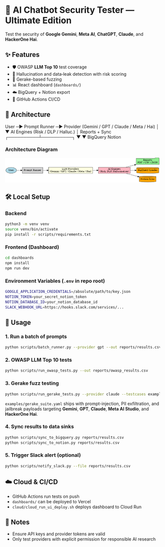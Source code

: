 # 🤖 AI Chatbot Security Tester — Ultimate Edition

Test the security of **Google Gemini**, **Meta AI**, **ChatGPT**, **Claude**, and **HackerOne Hai**.

## ✨ Features
- 🛡️ OWASP **LLM Top 10** test coverage
- 🧠 Hallucination and data‑leak detection with risk scoring
- 🧪 Gerake-based fuzzing
- 📊 React dashboard (`dashboards/`)
- ☁️ BigQuery + Notion export
- 🔁 GitHub Actions CI/CD

## 🧱 Architecture

User ─▶ Prompt Runner ─▶ Provider (Gemini / GPT / Claude / Meta / Hai)
│
▼
AI Engines (Risk / DLP / Halluc.)
│
Reports + Sync
┌──────────┴──────────┐
▼                     ▼
BigQuery              Notion

### Architecture Diagram

![Architecture](ai_chatbot_security_architecture.png)

## 🛠️ Local Setup

### Backend
```bash
python3 -m venv venv
source venv/bin/activate
pip install -r scripts/requirements.txt
```

### Frontend (Dashboard)
```bash
cd dashboards
npm install
npm run dev
```

### Environment Variables (`.env` in repo root)
```bash
GOOGLE_APPLICATION_CREDENTIALS=/absolute/path/to/key.json
NOTION_TOKEN=your_secret_notion_token
NOTION_DATABASE_ID=your_notion_database_id
SLACK_WEBHOOK_URL=https://hooks.slack.com/services/...
```

## 🚀 Usage

### 1. Run a batch of prompts
```bash
python scripts/batch_runner.py --provider gpt --out reports/results.csv --count 5
```

### 2. OWASP LLM Top 10 tests
```bash
python scripts/run_owasp_tests.py --out reports/owasp_results.csv
```

### 3. Gerake fuzz testing
```bash
python scripts/run_gerake_tests.py --provider claude --testcases examples/gerake_suite.yaml
```
`examples/gerake_suite.yaml` ships with prompt-injection, PII exfiltration, and jailbreak
payloads targeting **Gemini**, **GPT**, **Claude**, **Meta AI Studio**, and **HackerOne Hai**.

### 4. Sync results to data sinks
```bash
python scripts/sync_to_bigquery.py reports/results.csv
python scripts/sync_to_notion.py reports/results.csv
```

### 5. Trigger Slack alert (optional)
```bash
python scripts/notify_slack.py --file reports/results.csv
```

## ☁️ Cloud & CI/CD
- GitHub Actions run tests on push
- `dashboards/` can be deployed to Vercel
- `cloud/cloud_run_ui_deploy.sh` deploys dashboard to Cloud Run

## 📎 Notes
- Ensure API keys and provider tokens are valid
- Only test providers with explicit permission for responsible AI research

